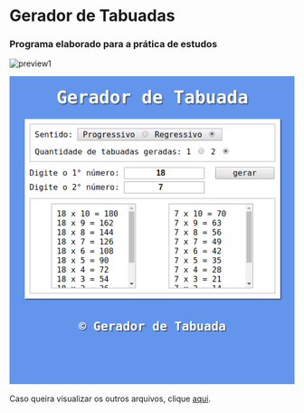 # Gerador de Tabuadas

### Programa elaborado para a prática de estudos

![preview1](preview/tabuada1.png)


![preview2](preview/tabuada2.png)

Caso queira visualizar os outros arquivos, clique [aqui](https://github.com/flaviommjr/Estudos/tree/master/javascript/gerador%20de%20tabuada).
